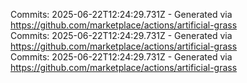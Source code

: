 Commits: 2025-06-22T12:24:29.731Z - Generated via https://github.com/marketplace/actions/artificial-grass
<br>
Commits: 2025-06-22T12:24:29.731Z - Generated via https://github.com/marketplace/actions/artificial-grass
<br>
Commits: 2025-06-22T12:24:29.731Z - Generated via https://github.com/marketplace/actions/artificial-grass
<br>
